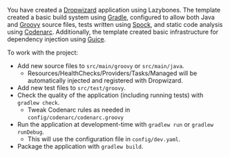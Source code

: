 You have created a [Dropwizard][] application using Lazybones. The template created a basic build system using [Gradle][], configured to
allow both Java and [Groovy][] source files, tests written using [Spock][], and static code analysis using [Codenarc][]. Additionally, the
template created basic infrastructure for dependency injection using [Guice][].

To work with the project:

*   Add new source files to `src/main/groovy` or `src/main/java`.
    *   Resources/HealthChecks/Providers/Tasks/Managed will be automatically injected and registered with Dropwizard.
*   Add new test files to `src/test/groovy`.
*   Check the quality of the application (including running tests) with `gradlew check`.
    *   Tweak Codenarc rules as needed in `config/codenarc/codenarc.groovy`
*   Run the application at development-time with `gradlew run` or `gradlew runDebug`.
    *   This will use the configuration file in `config/dev.yaml`.
*   Package the application with `gradlew build`.

[Dropwizard]: http://www.dropwizard.io/
[Gradle]: http://www.gradle.org/
[Groovy]: http://groovy.codehaus.org/
[Spock]: https://code.google.com/p/spock/
[Guice]: https://code.google.com/p/google-guice/
[CodeNarc]: http://codenarc.sourceforge.net/
